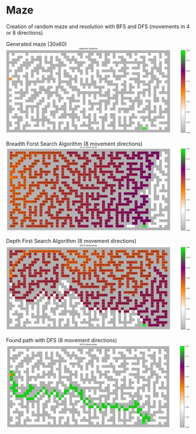 # Maze
Creation of random maze and resolution with BFS and DFS (movements in 4 or 8 directions)

Generated maze (30x60)
![Alt text](screenshots/Captura%20de%20pantalla%202023-10-30%20012529.png?raw=true "BFS Algorithm")

Breadth Forst Search Algorithm (8 movement directions)
![Alt text](screenshots/Captura%20de%20pantalla%202023-10-30%20012058.png?raw=true "BFS Algorithm")


Depth First Search Algorithm (8 movement directions)
![Alt text](screenshots/Captura%20de%20pantalla%202023-10-30%20012129.png?raw=true "BFS Algorithm")

Found path with DFS (8 movement directions)
![Alt text](screenshots/Captura%20de%20pantalla%202023-10-30%20012156.png?raw=true "BFS Algorithm")
